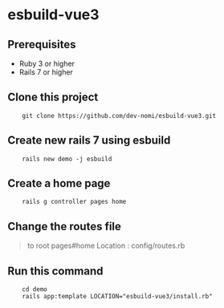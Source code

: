 # esbuild-vue3

## Prerequisites
- Ruby 3 or higher
- Rails 7 or higher

## Clone this project
```
    git clone https://github.com/dev-nomi/esbuild-vue3.git
```
## Create new rails 7 using esbuild
```
    rails new demo -j esbuild
```
## Create a home page
```
    rails g controller pages home
```
## Change the routes file
> to root pages#home
Location : config/routes.rb

## Run this command
```
    cd demo
    rails app:template LOCATION="esbuild-vue3/install.rb"    
```